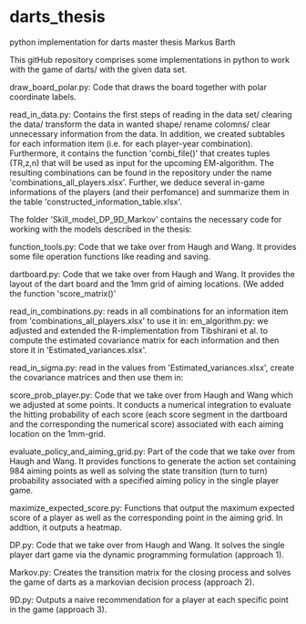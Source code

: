 # darts_thesis
python implementation for darts master thesis
Markus Barth

This gitHub repository comprises some implementations in python to work with the game of darts/ with the given data set.

draw_board_polar.py:  Code that draws the board together with polar coordinate labels.

read_in_data.py:  Contains the first steps of reading in the data set/ clearing the data/ transform the data in wanted shape/ rename colomns/ clear unnecessary information from the data. In addition, we created subtables for each information item (i.e. for each player-year combination). Furthermore, it contains the function 'combi_file()' that creates tuples (TR,z,n) that will be used as input for the upcoming EM-algorithm. The resulting combinations can be found in the repository under the name 'combinations_all_players.xlsx'. Further, we deduce several in-game informations of the players (and their perfomance) and summarize them in the table 'constructed_information_table.xlsx'.

The folder 'Skill_model_DP_9D_Markov' contains the necessary code for working with the models described in the thesis:

function_tools.py:  Code that we take over from Haugh and Wang. It provides some file operation functions like reading and saving.

dartboard.py: Code that we take over from Haugh and Wang. It provides the layout of the dart board and the 1mm grid of aiming locations. (We added the function 'score_matrix()'

read_in_combinations.py:  reads in all combinations for an information item from 'combinations_all_players.xlsx' to use it in:
em_algorithm.py:  we adjusted and extended the R-implementation from Tibshirani et al. to compute the estimated covariance matrix for each information and then store it in 'Estimated_variances.xlsx'.

read_in_sigma.py: read in the values from 'Estimated_variances.xlsx', create the covariance matrices and then use them in:

score_prob_player.py:   Code that we take over from Haugh and Wang which we adjusted at some points. It conducts a numerical integration to evaluate the hitting probability of each score (each score segment in the dartboard and the corresponding the numerical score) associated with each aiming location on the 1mm-grid.

evaluate_policy_and_aiming_grid.py: Part of the code that we take over from Haugh and Wang. It provides functions to generate the action set containing 984 aiming points as well as solving the state transition (turn to turn) probability associated with a specified aiming policy in the single player game.

maximize_expected_score.py: Functions that output the maximum expected score of a player as well as the corresponding point in the aiming grid. In addtion, it outputs a heatmap.

DP.py:  Code that we take over from Haugh and Wang. It solves the single player dart game via the dynamic programming formulation (approach 1).

Markov.py:  Creates the transition matrix for the closing process and solves the game of darts as a markovian decision process (approach 2).

9D.py:  Outputs a naive recommendation for a player at each specific point in the game (approach 3).
